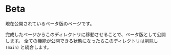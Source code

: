 # Beta

現在公開されているベータ版のページです。

完成したページからこのディレクトリに移動させることで、ベータ版として公開します。
全ての機能が公開できる状態になったらこのディレクトリは削除し `(main)` と統合します。
